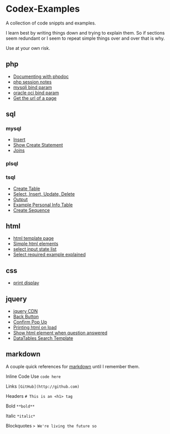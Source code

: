 # Codex-Examples
A collection of code snippts and examples.

I learn best by writing things down and trying to explain them. So if sections seem redundant or I seem to repeat simple things over and over that is why.

Use at your own risk.

## php

- [Documenting with phpdoc](https://github.com/codexfocus/Codex-Examples/blob/master/php/documenting-with-phpdoc.md)
- [php session notes](https://github.com/codexfocus/Codex-Examples/blob/master/php/php-sessions.md)
- [mysqli bind param](https://github.com/codexfocus/Codex-Examples/blob/master/php/mysqli_bind_param.php)
- [oracle oci bind param](https://github.com/codexfocus/Codex-Examples/blob/master/php/oci_bind_by_name.php)
- [Get the url of a page](https://github.com/codexfocus/Codex-Examples/blob/master/php/get-url-of-page.md)

## sql

### mysql
- [Insert](https://github.com/codexfocus/Codex-Examples/blob/master/sql/insert.md)
- [Show Create Statement](https://github.com/codexfocus/Codex-Examples/blob/master/sql/mysql-show-create-statement.md)
- [Joins](https://github.com/codexfocus/Codex-Examples/blob/master/sql/joins.md)

### plsql

### tsql
- [Create Table](https://github.com/codexfocus/Codex-Examples/blob/master/sql/tsql/create-table.md)
- [Select, Insert, Update, Delete](https://github.com/codexfocus/Codex-Examples/blob/master/sql/tsql/select-insert-update-delete-tsql-examples.md)
- [Output](https://github.com/codexfocus/Codex-Examples/blob/master/sql/tsql/output-tsql-example.md)
- [Example Personal Info Table](https://github.com/codexfocus/Codex-Examples/blob/master/sql/tsql/personal-info-example-table.md)
- [Create Sequence](https://github.com/codexfocus/Codex-Examples/blob/master/sql/tsql/sequence.md)

## html

- [html template page](https://github.com/codexfocus/Codex-Examples/blob/master/html/html-template.md)
- [Simple html elements](https://github.com/codexfocus/Codex-Examples/blob/master/html/simple-html.md)
- [select input state list](https://github.com/codexfocus/Codex-Examples/blob/master/html/select-state-abbreviations.md)
- [Select required example explained](https://github.com/codexfocus/Codex-Examples/blob/master/html/select-required.md)

## css

- [print display](https://github.com/codexfocus/Codex-Examples/blob/master/css/no-print.md)

## jquery

- [jquery CDN](https://github.com/codexfocus/Codex-Examples/blob/master/jquery/jquery-cdn-sources.md)
- [Back Button](https://github.com/codexfocus/Codex-Examples/blob/master/jquery/back-button.md)
- [Confirm Pop Up](https://github.com/codexfocus/Codex-Examples/blob/master/jquery/confirm-pop-up.md)
- [Printing html on load](https://github.com/codexfocus/Codex-Examples/blob/master/jquery/printing-html-on-load.md)
- [Show html element when question answered](https://github.com/codexfocus/Codex-Examples/blob/master/jquery/show-when-question-answered.md)
- [DataTables Search Template](https://github.com/codexfocus/Codex-Examples/blob/master/jquery/search/datatables-search.md)

## markdown

A couple quick references for [markdown](https://guides.github.com/features/mastering-markdown/) until I remember them.

Inline Code Use ``code here``

Links `[GitHub](http://github.com)`

Headers `# This is an <h1> tag`

Bold `**bold**`

Italic `*italic*`

Blockquotes
`> We're living the future so`



